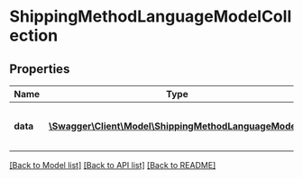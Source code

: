# ShippingMethodLanguageModelCollection

## Properties
Name | Type | Description | Notes
------------ | ------------- | ------------- | -------------
**data** | [**\Swagger\Client\Model\ShippingMethodLanguageModel[]**](ShippingMethodLanguageModel.md) | A collection of shipping method languages | [optional] 


[[Back to Model list]](../README.md#documentation-for-models) [[Back to API list]](../README.md#documentation-for-api-endpoints) [[Back to README]](../README.md)


